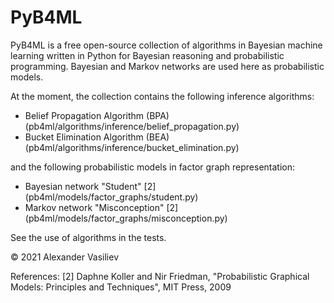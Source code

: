 # PyB4ML
PyB4ML is a free open-source collection of algorithms in Bayesian machine learning written in Python for Bayesian reasoning and probabilistic programming. Bayesian and Markov networks are used here as probabilistic models.

At the moment, the collection contains the following inference algorithms:
- Belief Propagation Algorithm (BPA) (pb4ml/algorithms/inference/belief_propagation.py)
- Bucket Elimination Algorithm (BEA) (pb4ml/algorithms/inference/bucket_elimination.py)

and the following probabilistic models in factor graph representation:
- Bayesian network "Student" [2] (pb4ml/models/factor_graphs/student.py)
- Markov network "Misconception" [2] (pb4ml/models/factor_graphs/misconception.py)

See the use of algorithms in the tests.

© 2021 Alexander Vasiliev

References:
[2] Daphne Koller and Nir Friedman, "Probabilistic Graphical Models: Principles and Techniques", MIT Press, 2009
